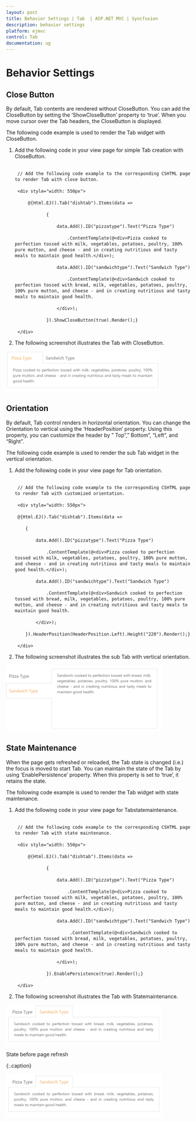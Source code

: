```yaml
---
layout: post
title: Behavior Settings | Tab  | ASP.NET MVC | Syncfusion
description: behavior settings
platform: ejmvc
control: Tab 
documentation: ug
---
```


# Behavior Settings

## Close Button

By default, Tab contents are rendered without CloseButton. You can add the CloseButton by setting the ‘ShowCloseButton’ property to ‘true’. When you move cursor over the Tab headers, the CloseButton is displayed.   

The following code example is used to render the Tab widget with CloseButton.

1. Add the following code in your view page for simple Tab creation with CloseButton.

   ~~~ cshtml
   
	// Add the following code example to the corresponding CSHTML page to render Tab with close button.

	<div style="width: 550px">

		@{Html.EJ().Tab("dishtab").Items(data =>

			   {

				   data.Add().ID("pizzatype").Text("Pizza Type")

					   .ContentTemplate(@<div>Pizza cooked to perfection tossed with milk, vegetables, potatoes, poultry, 100% pure mutton, and cheese - and in creating nutritious and tasty meals to maintain good health.</div>);

				   data.Add().ID("sandwichtype").Text("Sandwich Type")

					   .ContentTemplate(@<div>Sandwich cooked to perfection tossed with bread, milk, vegetables, potatoes, poultry, 100% pure mutton, and cheese - and in creating nutritious and tasty meals to maintain good health.

				   </div>);

			   }).ShowCloseButton(true).Render();}

	</div>

   ~~~
   



2. The following screenshot illustrates the Tab with CloseButton. 

![](Behavior-Settings_images/Behavior-Settings_img1.png)


## Orientation

By default, Tab control renders in horizontal orientation. You can change the Orientation to vertical using the ‘HeaderPosition’ property. Using  this property, you can customize the header by ” Top”,” Bottom”, “Left”, and  “Right”.

The following code example is used to render the sub Tab widget in the vertical orientation. 

1. Add the following code in your view page for Tab orientation.

   ~~~ cshtml
   
	// Add the following code example to the corresponding CSHTML page to render Tab with customized orientation.

	<div style="width: 550px">

	@{Html.EJ().Tab("dishtab").Items(data =>

	   {

		   data.Add().ID("pizzatype").Text("Pizza Type")

			   .ContentTemplate(@<div>Pizza cooked to perfection tossed with milk, vegetables, potatoes, poultry, 100% pure mutton, and cheese - and in creating nutritious and tasty meals to maintain good health.</div>);

		   data.Add().ID("sandwichtype").Text("Sandwich Type")

			   .ContentTemplate(@<div>Sandwich cooked to perfection tossed with bread, milk, vegetables, potatoes, poultry, 100% pure mutton, and cheese - and in creating nutritious and tasty meals to maintain good health.

		   </div>);

	   }).HeaderPosition(HeaderPosition.Left).Height("220").Render();}

	</div>

   ~~~
   



2. The following screenshot illustrates the sub Tab with vertical orientation. 

![](Behavior-Settings_images/Behavior-Settings_img2.png)



## State Maintenance

When the page gets refreshed or reloaded, the Tab state is changed (i.e.) the focus is moved to start Tab. You can maintain the state of the Tab by using ‘EnablePersistence’ property. When this property is set to ‘true’, it retains the state. 

The following code example is used to render the Tab widget with state maintenance. 

1. Add the following code in your view page for Tabstatemaintenance.

   ~~~ cshtml

	// Add the following code example to the corresponding CSHTML page to render Tab with state maintenance.

	<div style="width: 550px">

		@{Html.EJ().Tab("dishtab").Items(data =>

			   {

				   data.Add().ID("pizzatype").Text("Pizza Type")

					   .ContentTemplate(@<div>Pizza cooked to perfection tossed with milk, vegetables, potatoes, poultry, 100% pure mutton, and cheese - and in creating nutritious and tasty meals to maintain good health.</div>);

				   data.Add().ID("sandwichtype").Text("Sandwich Type")

						.ContentTemplate(@<div>Sandwich cooked to perfection tossed with bread, milk, vegetables, potatoes, poultry, 100% pure mutton, and cheese - and in creating nutritious and tasty meals to maintain good health.

				   </div>);

			   }).EnablePersistence(true).Render();}

	</div>

   ~~~
   



2. The following screenshot illustrates the Tab with Statemaintenance.

![](Behavior-Settings_images/Behavior-Settings_img3.png)

State before page refresh

{:.caption}



![](Behavior-Settings_images/Behavior-Settings_img4.png)



